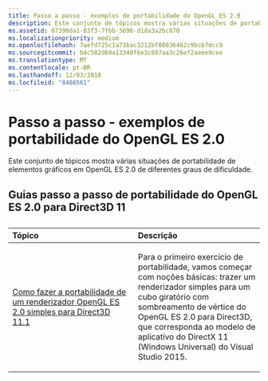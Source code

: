 ```yaml
---
title: Passo a passo - exemplos de portabilidade do OpenGL ES 2.0
description: Este conjunto de tópicos mostra várias situações de portabilidade de elementos gráficos em OpenGL ES 2.0 de diferentes graus de dificuldade.
ms.assetid: 07390da1-83f3-7fbb-5696-d1da3a2bc870
ms.localizationpriority: medium
ms.openlocfilehash: 7aefd725c1a73bac3212bf80036462c9bcb7dcc9
ms.sourcegitcommit: b4c502d69a13340f6e3c887aa3c26ef2aeee9cee
ms.translationtype: MT
ms.contentlocale: pt-BR
ms.lasthandoff: 12/03/2018
ms.locfileid: "8486561"
---
```

# <a name="walkthrough-sample-ports-from-opengl-es-20"></a>Passo a passo - exemplos de portabilidade do OpenGL ES 2.0



Este conjunto de tópicos mostra várias situações de portabilidade de elementos gráficos em OpenGL ES 2.0 de diferentes graus de dificuldade.

## <a name="opengl-es-20-to-direct3d-11-walkthroughs"></a>Guias passo a passo de portabilidade do OpenGL ES 2.0 para Direct3D 11

## 
<table>
<colgroup>
<col width="50%" />
<col width="50%" />
</colgroup>
<thead>
<tr class="header">
<th align="left">Tópico</th>
<th align="left">Descrição</th>
</tr>
</thead>
<tbody>
<tr class="odd">
<td align="left"><p><a href="port-a-simple-opengl-es-2-0-renderer-to-directx-11-1.md">Como fazer a portabilidade de um renderizador OpenGL ES 2.0 simples para Direct3D 11.1</a></p></td>
<td align="left"><p>Para o primeiro exercício de portabilidade, vamos começar com noções básicas: trazer um renderizador simples para um cubo giratório com sombreamento de vértice do OpenGL ES 2.0 para Direct3D, que corresponda ao modelo de aplicativo do DirectX 11 (Windows Universal) do Visual Studio 2015.</p></td>
</tr>
</tbody>
</table>

 

 

 




